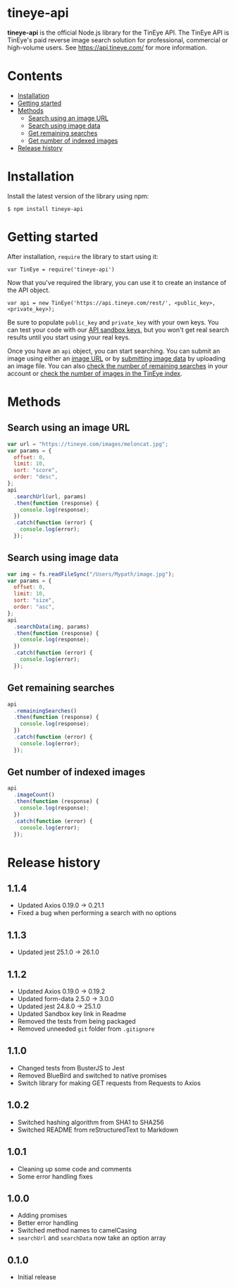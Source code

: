 # tineye-api

**tineye-api** is the official Node.js library for the TinEye API. The TinEye API
is TinEye's paid reverse image search solution for professional, commercial or high-volume users.
See <https://api.tineye.com/> for more information.

# Contents

- [ Installation ](#installation)
- [ Getting started ](#getting-started)
- [ Methods ](#methods)
  - [ Search using an image URL ](#search-using-an-image-url)
  - [ Search using image data ](#search-using-image-data)
  - [ Get remaining searches ](#get-remaining-searches)
  - [ Get number of indexed images ](#get-number-of-indexed-images)
- [ Release history ](#release-history)

# Installation

Install the latest version of the library using npm:

```shell
$ npm install tineye-api
```

# Getting started

After installation, `require` the library to start using it:

```
var TinEye = require('tineye-api')
```

Now that you've required the library, you can use it to create an instance of the API object.

```
var api = new TinEye('https://api.tineye.com/rest/', <public_key>, <private_key>);
```

Be sure to populate `public_key` and `private_key` with your own keys. You can test your code
with our [API sandbox keys](https://services.tineye.com/developers/tineyeapi/sandbox), but
you won't get real search results until you start using your real keys.

Once you have an `api` object, you can start searching. You can submit an image using either an
[image URL](#search-using-an-image-url) or by [submitting image data](#search-using-image-data)
by uploading an image file. You can also [check the number of remaining searches](#get-remaining-searches)
in your account or [check the number of images in the TinEye index](#get-number-of-indexed-images).

# Methods

## Search using an image URL

```javascript
var url = "https://tineye.com/images/meloncat.jpg";
var params = {
  offset: 0,
  limit: 10,
  sort: "score",
  order: "desc",
};
api
  .searchUrl(url, params)
  .then(function (response) {
    console.log(response);
  })
  .catch(function (error) {
    console.log(error);
  });
```

## Search using image data

```javascript
var img = fs.readFileSync("/Users/Mypath/image.jpg");
var params = {
  offset: 0,
  limit: 10,
  sort: "size",
  order: "asc",
};
api
  .searchData(img, params)
  .then(function (response) {
    console.log(response);
  })
  .catch(function (error) {
    console.log(error);
  });
```

## Get remaining searches

```javascript
api
  .remainingSearches()
  .then(function (response) {
    console.log(response);
  })
  .catch(function (error) {
    console.log(error);
  });
```

## Get number of indexed images

```javascript
api
  .imageCount()
  .then(function (response) {
    console.log(response);
  })
  .catch(function (error) {
    console.log(error);
  });
```

# Release history

## 1.1.4

- Updated Axios 0.19.0 -> 0.21.1
- Fixed a bug when performing a search with no options

## 1.1.3

- Updated jest 25.1.0 -> 26.1.0

## 1.1.2

- Updated Axios 0.19.0 -> 0.19.2
- Updated form-data 2.5.0 -> 3.0.0
- Updated jest 24.8.0 -> 25.1.0
- Updated Sandbox key link in Readme
- Removed the tests from being packaged
- Removed unneeded `git` folder from `.gitignore`

## 1.1.0

- Changed tests from BusterJS to Jest
- Removed BlueBird and switched to native promises
- Switch library for making GET requests from Requests to Axios

## 1.0.2

- Switched hashing algorithm from SHA1 to SHA256
- Switched README from reStructuredText to Markdown

## 1.0.1

- Cleaning up some code and comments
- Some error handling fixes

## 1.0.0

- Adding promises
- Better error handling
- Switched method names to camelCasing
- `searchUrl` and `searchData` now take an option array

## 0.1.0

- Initial release
